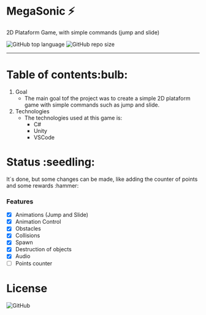 # MegaSonic :zap:

<p>2D Plataform Game, with simple commands (jump and slide)</p>

<img alt="GitHub top language" src="https://img.shields.io/github/languages/top/carolfons/MegaSonic"> <img alt="GitHub repo size" src="https://img.shields.io/github/repo-size/carolfons/MegaSonic">

------------------------------------------------------------------------------------------------------------------------

<h1> Table of contents:bulb:</h1>

1. Goal
   - The main goal tof the project was to create a simple 2D plataform game with simple commands
   such as jump and slide.
2. Technologies
   - The technologies used at this game is:
     - C#
     - Unity
     - VSCode

<h1> Status :seedling:</h1>
<p> It´s done, but some changes can be made, like adding the counter of points and some rewards :hammer: </p>

### Features

- [x] Animations (Jump and Slide)
- [x] Animation Control
- [x] Obstacles
- [x] Collisions
- [x] Spawn
- [x] Destruction of objects
- [x] Audio
- [ ] Points counter

<h1> License </h1>
           <img alt="GitHub" src="https://img.shields.io/github/license/carolfons/MegaSonic">
